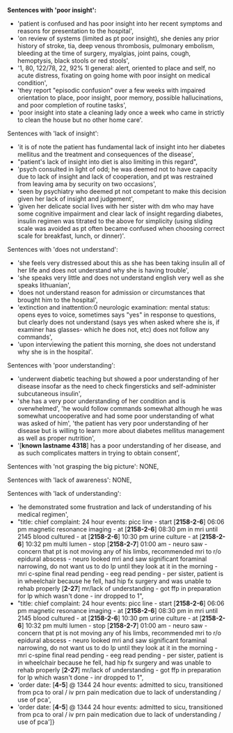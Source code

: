 **Sentences with 'poor insight':** 
- 'patient is confused and has poor insight into her recent symptoms and reasons for presentation to the hospital', 
- 'on review of systems (limited as pt poor insight), she denies any prior history of stroke, tia, deep venous thrombosis, pulmonary embolism, bleeding at the time of surgery, myalgias, joint pains, cough, hemoptysis, black stools or red stools', 
- '1, 80, 122/78, 22, 92% 1l general: alert, oriented to place and self, no acute distress, fixating on going home with poor insight on medical condition', 
- 'they report "episodic confusion" over a few weeks with impaired orientation to place, poor insight, poor memory, possible hallucinations, and poor completion of routine tasks', 
- 'poor insight into state a cleaning lady once a week who came in strictly to clean the house but no other home care'.

Sentences with 'lack of insight': 
- 'it is of note the patient has fundamental lack of insight into her diabetes mellitus and the treatment and consequences of the disease', 
- "patient's lack of insight into diet is also limiting in this regard", 
- 'psych consulted in light of odd; he was deemed not to have capacity due to lack of insight and lack of cooperation, and pt was restrained from leaving ama by security on two occasions', 
- 'seen by psychiatry who deemed pt not competant to make this decision given her lack of insight and judgement', 
- 'given her delicate social lives with her sister with dm who may have some cognitive impairment and clear lack of insight regarding diabetes, insulin regimen was titrated to the above for simplicity (using sliding scale was avoided as pt often became confused when choosing correct scale for breakfast, lunch, or dinner)'.

Sentences with 'does not understand': 
- 'she feels very distressed about this as she has been taking insulin all of her life and does not understand why she is having trouble',
- 'she speaks very little and does not understand english very well as she speaks lithuanian', 
- 'does not understand reason for admission or circumstances that brought him to the hospital', 
- 'extinction and inattention:0 neurologic examination: mental status: opens eyes to voice, sometimes says "yes" in response to questions, but clearly does not understand (says yes when asked where she is, if examiner has glasses- which he does not, etc) does not follow any commands', 
- 'upon interviewing the patient this morning, she does not understand why she is in the hospital'.

Sentences with 'poor understanding': 
- 'underwent diabetic teaching but showed a poor understanding of her disease insofar as the need to check fingersticks and self-administer subcutaneous insulin',
- 'she has a very poor understanding of her condition and is overwhelmed', 'he would follow commands somewhat although he was somewhat uncooperative and had some poor understanding of what was asked of him', 'the patient has very poor understanding of her disease but is willing to learn more about diabetes mellitus management as well as proper nutrition', 
- '[**known lastname 4318**] has a poor understanding of her disease, and as such complicates matters in trying to obtain consent',

Sentences with 'not grasping the big picture': NONE, 

Sentences with 'lack of awareness': NONE, 

Sentences with 'lack of understanding': 
- 'he demonstrated some frustration and lack of understanding of his medical regimen', 
- "title: chief complaint: 24 hour events: picc line - start [**2158-2-6**] 06:06 pm magnetic resonance imaging - at [**2158-2-6**] 08:30 pm in mri until 2145 blood cultured - at [**2158-2-6**] 10:30 pm urine culture - at [**2158-2-6**] 10:32 pm multi lumen - stop [**2158-2-7**] 01:00 am - neuro saw - concern that pt is not moving any of his limbs, recommended mri to r/o epidural abscess - neuro looked mri and saw significant foraminal narrowing, do not want us to do lp until they look at it in the morning - mri c-spine final read pending - eeg read pending - per sister, patient is in wheelchair because he fell, had hip fx surgery and was unable to rehab properly [**2-27**] mr/lack of understanding - got ffp in preparation for lp which wasn't done - inr dropped to 1", 
- "title: chief complaint: 24 hour events: picc line - start [**2158-2-6**] 06:06 pm magnetic resonance imaging - at [**2158-2-6**] 08:30 pm in mri until 2145 blood cultured - at [**2158-2-6**] 10:30 pm urine culture - at [**2158-2-6**] 10:32 pm multi lumen - stop [**2158-2-7**] 01:00 am - neuro saw - concern that pt is not moving any of his limbs, recommended mri to r/o epidural abscess - neuro looked mri and saw significant foraminal narrowing, do not want us to do lp until they look at it in the morning - mri c-spine final read pending - eeg read pending - per sister, patient is in wheelchair because he fell, had hip fx surgery and was unable to rehab properly [**2-27**] mr/lack of understanding - got ffp in preparation for lp which wasn't done - inr dropped to 1", 
- 'order date: [**4-5**] @ 1344 24 hour events: admitted to sicu, transitioned from pca to oral / iv prn pain medication due to lack of understanding / use of pca', 
- 'order date: [**4-5**] @ 1344 24 hour events: admitted to sicu, transitioned from pca to oral / iv prn pain medication due to lack of understanding / use of pca']}